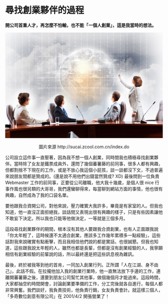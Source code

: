 # 尋找創業夥伴的過程

**開公司首重人才，再怎麼不怕輸，也不能「一個人創業」，這是我當時的想法。**

<p align="center"><img src="images/9DC28FD3-97A0-EB52-134A-5D90D7C42343.jpg@700w_0e_1l.jpg" /></p>
<p align="center">圖片來源 http://sucai.zcool.com.cn/index.do

公司設立這件事一直壓著，因為我不想一個人創業，同時間我也積極尋找創業夥伴。當時除了女友是鐵票成員外，還問了幾個蕃薯藤的前同事，很多人都有興趣，但都割捨不下現在的工作，或是不放心我這個小屁孩，談一談都沒下文，不過普遍來說朋友間都是贊成的。(還是說不用他們出錢當然贊成? XD) 最後問到一位負責 Webmaster 工作的前同事，正要從公司離職，他大我十幾歲，是個人很 nice 行事作風也很另類的大哥哥，我們還蠻聊得來，每當聊到網站方面的事情，他也很有興趣，自然成為了我的口袋名單。

要他跟我合資開公司，對他來說，壓力確實大我許多，畢竟是有家室的人。但我也知道，他一直沒正面拒絕我，談話間又表現出很有興趣的樣子，只是有些因素讓他不敢妄下決定。所以我也只能等他做決定，一等就是三個多月。

這段尋找創業夥伴的期間，根本沒有其他人要跟我合資創業，也有人正面跟我說「你太年輕了，這時候還不太適合創業，應該多工作幾年累積多一點經驗」，這些話對我來說確實有點衝擊，而且我相信他們說的都是實話，也很誠懇。但我也知道，這些跟我說太年輕的人，雖然也都是長輩，但都是沒有創業經驗的人，我寧願相信有創業經驗的前輩說的話，所以最終還是把這些訊息視為雜訊。

最後，終於被我等到他的首肯，一同加入創業行列。正所謂「人在江湖、身不由己」，此話不假。在拉攏他加入我的創業行業時，他一直無法放下手邊的工作，連離開蕃薯藤之後，還要到朋友公司幫忙其他事，做個幾個月才能過來。這段時間，大家都抽空約時間開會，討論創業要準備的工作，分工完後就各自進行，每個人都非常興奮。我們談好，我負責技術，他負責行銷，女友負責會計。就這樣三個人，「多奇數位創意有限公司」在 2001/4/2 開張營業了！
